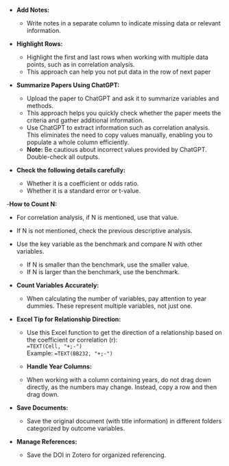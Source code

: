 - **Add Notes:**
  - Write notes in a separate column to indicate missing data or relevant information.

- **Highlight Rows:**
  - Highlight the first and last rows when working with multiple data points, such as in correlation analysis.
  - This approach can help you not put data in the row of next paper   

- **Summarize Papers Using ChatGPT:**
  - Upload the paper to ChatGPT and ask it to summarize variables and methods. 
  - This approach helps you quickly check whether the paper meets the criteria and gather additional information.
  - Use ChatGPT to extract information such as correlation analysis. This eliminates the need to copy values manually, enabling you to populate a whole column efficiently. 
  - **Note:** Be cautious about incorrect values provided by ChatGPT. Double-check all outputs.

- **Check the following details carefully:**
  - Whether it is a coefficient or odds ratio.
  - Whether it is a standard error or t-value.

-**How to Count N:**
  - For correlation analysis, if N is mentioned, use that value.
  - If N is not mentioned, check the previous descriptive analysis.
  - Use the key variable as the benchmark and compare N with other variables. 
    - If N is smaller than the benchmark, use the smaller value.
    - If N is larger than the benchmark, use the benchmark.
   
- **Count Variables Accurately:**
  - When calculating the number of variables, pay attention to year dummies. These represent multiple variables, not just one.

- **Excel Tip for Relationship Direction:**
  - Use this Excel function to get the direction of a relationship based on the coefficient or correlation (r):  
    `=TEXT(Cell, "+;-")`  
    Example: `=TEXT(BB232, "+;-")`
    
  - **Handle Year Columns:**
  - When working with a column containing years, do not drag down directly, as the numbers may change. Instead, copy a row and then drag down.

- **Save Documents:**
  - Save the original document (with title information) in different folders categorized by outcome variables.

- **Manage References:**
  - Save the DOI in Zotero for organized referencing.
